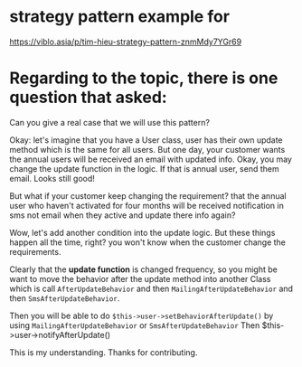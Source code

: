 # strategy pattern example for
https://viblo.asia/p/tim-hieu-strategy-pattern-znmMdy7YGr69

# Regarding to the topic, there is one question that asked:
Can you give a real case that we will use this pattern?

Okay: let's imagine that you have a User class, user has their own update method which is the same for all users. But one day, your customer wants the annual users will be received an email with updated info. Okay, you may change the update function in the logic. If that is annual user, send them email. Looks still good! 

But what if your customer keep changing the requirement? that the annual user who haven't activated for four months will be received notification in sms not email when they active and update there info again? 

Wow, let's add another condition into the update logic. But these things happen all the time, right? you won't know when the customer change the requirements.

Clearly that the **update function** is changed frequency, so you might be want to move the behavior after the update method into another Class which is call `AfterUpdateBehavior` and then `MailingAfterUpdateBehavior` and then `SmsAfterUpdateBehavior`.

Then you will be able to do
`$this->user->setBehaviorAfterUpdate()` by using `MailingAfterUpdateBehavior` or `SmsAfterUpdateBehavior`
Then $this->user->notifyAfterUpdate()

This is my understanding. Thanks for contributing.